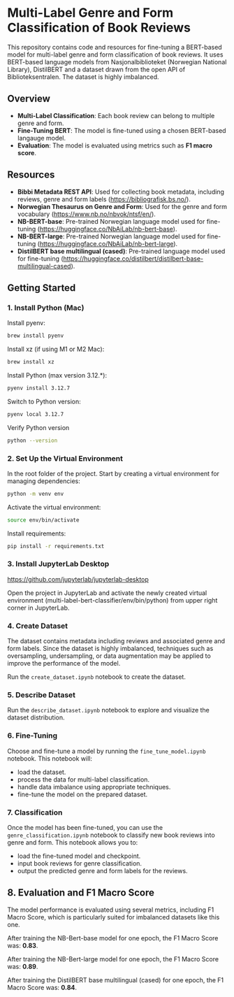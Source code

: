 # Multi-Label Genre and Form Classification of Book Reviews

This repository contains code and resources for fine-tuning a BERT-based model for multi-label genre and form
classification of book reviews. It uses BERT-based language models from Nasjonalbiblioteket (Norwegian National
Library), DistilBERT and a dataset drawn from the open API of Biblioteksentralen. The dataset is highly imbalanced.

## Overview

- **Multi-Label Classification**: Each book review can belong to multiple genre and form.
- **Fine-Tuning BERT**: The model is fine-tuned using a chosen BERT-based langauge model.
- **Evaluation**: The model is evaluated using metrics such as **F1 macro score**.

## Resources

- **Bibbi Metadata REST API**: Used for collecting book metadata, including reviews, genre and form
  labels (https://bibliografisk.bs.no/).
- **Norwegian Thesaurus on Genre and Form**: Used for the genre and form
  vocabulary (https://www.nb.no/nbvok/ntsf/en/).
- **NB-BERT-base**: Pre-trained Norwegian language model used for
  fine-tuning (https://huggingface.co/NbAiLab/nb-bert-base).
- **NB-BERT-large**: Pre-trained Norwegian language model used for
  fine-tuning (https://huggingface.co/NbAiLab/nb-bert-large).
- **DistilBERT base multilingual (cased)**: Pre-trained language model used for
  fine-tuning (https://huggingface.co/distilbert/distilbert-base-multilingual-cased).

## Getting Started

### 1. Install Python (Mac)

Install pyenv:

```bash
brew install pyenv
```

Install xz (if using M1 or M2 Mac):

```bash
brew install xz
```

Install Python (max version 3.12.*):

```bash
pyenv install 3.12.7     
```

Switch to Python version:

```bash
pyenv local 3.12.7     
```

Verify Python version
```bash
python --version  
```

### 2. Set Up the Virtual Environment

In the root folder of the project. Start by creating a virtual environment for managing dependencies:

```bash
python -m venv env
```

Activate the virtual environment:

```bash
source env/bin/activate
```

Install requirements:

```bash
pip install -r requirements.txt
```

### 3. Install JupyterLab Desktop

https://github.com/jupyterlab/jupyterlab-desktop

Open the project in JupyterLab and activate the newly created virtual environment (multi-label-bert-classifier/env/bin/python) 
from upper right corner in JupyterLab.

### 4. Create Dataset

The dataset contains metadata including reviews and associated genre and form labels. Since the dataset is highly
imbalanced, techniques such as oversampling, undersampling, or data augmentation may be applied to improve the
performance of the model.

Run the ```create_dataset.ipynb``` notebook to create the dataset.

### 5. Describe Dataset

Run the ```describe_dataset.ipynb``` notebook to explore and visualize the dataset distribution.

### 6. Fine-Tuning

Choose and fine-tune a model by running the ```fine_tune_model.ipynb``` notebook. This notebook will:

* load the dataset.
* process the data for multi-label classification.
* handle data imbalance using appropriate techniques.
* fine-tune the model on the prepared dataset.

### 7. Classification

Once the model has been fine-tuned, you can use the ```genre_classification.ipynb``` notebook to classify new book
reviews into genre and form. This notebook allows you to:

- load the fine-tuned model and checkpoint.
- input book reviews for genre classification.
- output the predicted genre and form labels for the reviews.

## 8. Evaluation and F1 Macro Score

The model performance is evaluated using several metrics, including F1 Macro Score, which is particularly suited for
imbalanced datasets like this one.

After training the NB-Bert-base model for one epoch, the F1 Macro Score was: **0.83**.

After training the NB-Bert-large model for one epoch, the F1 Macro Score was: **0.89**.

After training the DistilBERT base multilingual (cased) for one epoch, the F1 Macro Score was: **0.84**.
